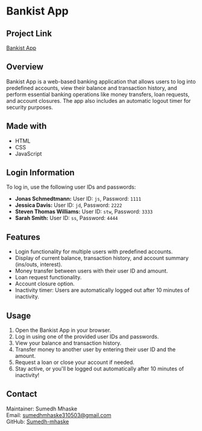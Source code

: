 <h1>Bankist App</h1>
<h2>Project Link</h2>

[Bankist App](bankist-application-git-main-sumedh-mhaskes-projects.vercel.app)

<h2>Overview</h2>
<p>
    Bankist App is a web-based banking application that allows users to log into predefined accounts, view their balance and transaction history, and perform essential banking operations like money transfers, loan requests, and account closures. The app also includes an automatic logout timer for security purposes.
</p>

<h2>Made with</h2>
<ul>
    <li>HTML</li>
    <li>CSS</li>
    <li>JavaScript</li>
</ul>

<h2>Login Information</h2>
<p>To log in, use the following user IDs and passwords:</p>
<ul>
    <li><strong>Jonas Schmedtmann:</strong> User ID: <code>js</code>, Password: <code>1111</code></li>
    <li><strong>Jessica Davis:</strong> User ID: <code>jd</code>, Password: <code>2222</code></li>
    <li><strong>Steven Thomas Williams:</strong> User ID: <code>stw</code>, Password: <code>3333</code></li>
    <li><strong>Sarah Smith:</strong> User ID: <code>ss</code>, Password: <code>4444</code></li>
</ul>

<h2>Features</h2>
<ul>
    <li>Login functionality for multiple users with predefined accounts.</li>
    <li>Display of current balance, transaction history, and account summary (ins/outs, interest).</li>
    <li>Money transfer between users with their user ID and amount.</li>
    <li>Loan request functionality.</li>
    <li>Account closure option.</li>
    <li>Inactivity timer: Users are automatically logged out after 10 minutes of inactivity.</li>
</ul>

<h2>Usage</h2>
<ol>
    <li>Open the Bankist App in your browser.</li>
    <li>Log in using one of the provided user IDs and passwords.</li>
    <li>View your balance and transaction history.</li>
    <li>Transfer money to another user by entering their user ID and the amount.</li>
    <li>Request a loan or close your account if needed.</li>
    <li>Stay active, or you'll be logged out automatically after 10 minutes of inactivity!</li>
</ol>

<h2>Contact</h2>
<p>
    Maintainer: Sumedh Mhaske<br>
    Email: <a href="mailto:sumedhmhaske310503@gmail.com">sumedhmhaske310503@gmail.com</a><br>
    GitHub: <a href="https://github.com/Sumedh-mhaske">Sumedh-mhaske</a>
</p>
